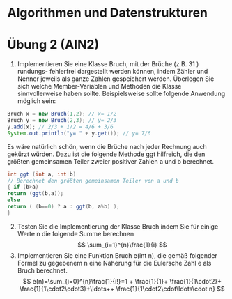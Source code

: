 # Algorithmen und Datenstrukturen
# Übung 2 (AIN2)
1. Implementieren Sie eine Klasse Bruch, mit der Brüche (z.B. 31 ) rundungs-
fehlerfrei dargestellt werden können, indem Zähler und Nenner jeweils als
ganze Zahlen gespeichert werden.
Überlegen Sie sich welche Member-Variablen und Methoden die Klasse
sinnvollerweise haben sollte. Beispielsweise sollte folgende Anwendung
möglich sein:
```java
Bruch x = new Bruch(1,2); // x= 1/2
Bruch y = new Bruch(2,3); // y= 2/3
y.add(x); // 2/3 + 1/2 = 4/6 + 3/6
System.out.println("y= " + y.get()); // y= 7/6
```
Es wäre natürlich schön, wenn die Brüche nach jeder Rechnung auch
gekürzt würden. Dazu ist die folgende Methode ggt hilfreich, die den
größten gemeinsamen Teiler zweier positiver Zahlen a und b berechnet.
```java
int ggt (int a, int b)
// Berechnet den größten gemeinsamen Teiler von a und b
{ if (b>a)
return (ggt(b,a));
else
return ( (b==0) ? a : ggt(b, a%b) );
}
```
2. Testen Sie die Implementierung der Klasse Bruch indem Sie für einige
Werte n die folgende Summe berechnen
$$
\sum_{i=1}^{n}\frac{1}{i}
$$
3. Implementieren Sie eine Funktion Bruch e(int n), die gemäß folgender
Formel zu gegebenem n eine Näherung für die Eulersche Zahl e als Bruch
berechnet.
$$
e(n)=\sum_{i=0}^{n}\frac{1}{i!}=1 + \frac{1}{1}+ \frac{1}{1\cdot2}+ \frac{1}{1\cdot2\cdot3}+\ldots++ \frac{1}{1\cdot2\cdot\ldots\cdot n}
$$
